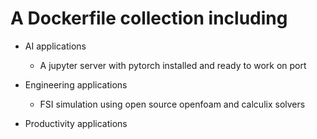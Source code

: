 # A Dockerfile collection including

- AI applications
    - A jupyter server with pytorch installed and ready to work on port 

- Engineering applications
    - FSI simulation using open source openfoam and calculix solvers

- Productivity applications
